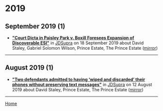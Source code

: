 # 2019

## September 2019 (1)

 - [**"Court Dicta in Paisley Park v. Boxill Foresees Expansion of Discoverable ESI"**](https://www.jdsupra.com/legalnews/court-dicta-in-paisley-park-v-boxill-64176/) in [JDSupra](https://www.jdsupra.com/) on 18 September 2019 about David Staley, Gabriel Solomon Wilson, Prince Estate, The Prince Estate ([mirror](https://web.archive.org/web/*/https://www.jdsupra.com/legalnews/court-dicta-in-paisley-park-v-boxill-64176/))

----

## August 2019 (1)

 - [**"Two defendants admitted to having ‘wiped and discarded’ their phones without preserving text messages"**](https://www.jdsupra.com/legalnews/two-defendants-admitted-to-having-wiped-63459/) in [JDSupra](https://www.jdsupra.com/) on 12 August 2019 about David Staley, Prince Estate, The Prince Estate ([mirror](https://web.archive.org/web/*/https://www.jdsupra.com/legalnews/two-defendants-admitted-to-having-wiped-63459/))

----

[Home](../)
